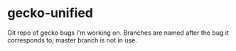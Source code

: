# gecko-unified
Git repo of gecko bugs I'm working on. Branches are named after the bug it corresponds to; master branch is not in use.
